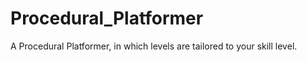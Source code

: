 # Procedural_Platformer

 A Procedural Platformer, in which levels are tailored to your skill level.
